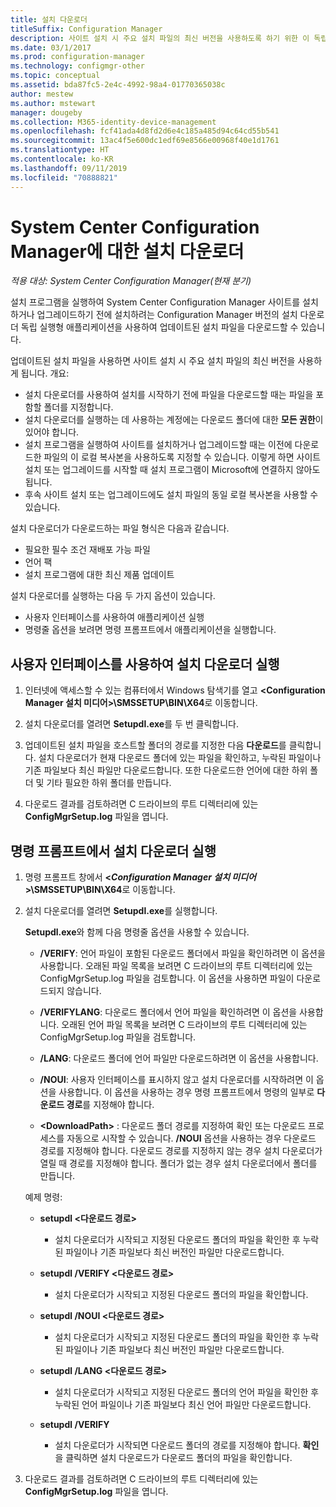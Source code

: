 ```yaml
---
title: 설치 다운로더
titleSuffix: Configuration Manager
description: 사이트 설치 시 주요 설치 파일의 최신 버전을 사용하도록 하기 위한 이 독립 실행형 애플리케이션에 대해 알아봅니다.
ms.date: 03/1/2017
ms.prod: configuration-manager
ms.technology: configmgr-other
ms.topic: conceptual
ms.assetid: bda87fc5-2e4c-4992-98a4-01770365038c
author: mestew
ms.author: mstewart
manager: dougeby
ms.collection: M365-identity-device-management
ms.openlocfilehash: fcf41ada4d8fd2d6e4c185a485d94c64cd55b541
ms.sourcegitcommit: 13ac4f5e600dc1edf69e8566e00968f40e1d1761
ms.translationtype: HT
ms.contentlocale: ko-KR
ms.lasthandoff: 09/11/2019
ms.locfileid: "70888821"
---
```

# <a name="setup-downloader-for-system-center-configuration-manager"></a>System Center Configuration Manager에 대한 설치 다운로더

*적용 대상: System Center Configuration Manager(현재 분기)*

설치 프로그램을 실행하여 System Center Configuration Manager 사이트를 설치하거나 업그레이드하기 전에 설치하려는 Configuration Manager 버전의 설치 다운로더 독립 실행형 애플리케이션을 사용하여 업데이트된 설치 파일을 다운로드할 수 있습니다.  

업데이트된 설치 파일을 사용하면 사이트 설치 시 주요 설치 파일의 최신 버전을 사용하게 됩니다. 개요:   
-   설치 다운로더를 사용하여 설치를 시작하기 전에 파일을 다운로드할 때는 파일을 포함할 폴더를 지정합니다.  
-   설치 다운로더를 실행하는 데 사용하는 계정에는 다운로드 폴더에 대한 **모든 권한**이 있어야 합니다.  
-   설치 프로그램을 실행하여 사이트를 설치하거나 업그레이드할 때는 이전에 다운로드한 파일의 이 로컬 복사본을 사용하도록 지정할 수 있습니다. 이렇게 하면 사이트 설치 또는 업그레이드를 시작할 때 설치 프로그램이 Microsoft에 연결하지 않아도 됩니다.  
-   후속 사이트 설치 또는 업그레이드에도 설치 파일의 동일 로컬 복사본을 사용할 수 있습니다.  

설치 다운로더가 다운로드하는 파일 형식은 다음과 같습니다.  
-   필요한 필수 조건 재배포 가능 파일  
-   언어 팩  
-   설치 프로그램에 대한 최신 제품 업데이트  

설치 다운로더를 실행하는 다음 두 가지 옵션이 있습니다.
- 사용자 인터페이스를 사용하여 애플리케이션 실행
- 명령줄 옵션을 보려면 명령 프롬프트에서 애플리케이션을 실행합니다.


## <a name="run-setup-downloader-with-the-user-interface"></a>사용자 인터페이스를 사용하여 설치 다운로더 실행  

1.  인터넷에 액세스할 수 있는 컴퓨터에서 Windows 탐색기를 열고 **&lt;Configuration Manager 설치 미디어\>\SMSSETUP\BIN\X64**로 이동합니다.  

2.  설치 다운로더를 열려면 **Setupdl.exe**를 두 번 클릭합니다.   

3. 업데이트된 설치 파일을 호스트할 폴더의 경로를 지정한 다음 **다운로드**를 클릭합니다. 설치 다운로더가 현재 다운로드 폴더에 있는 파일을 확인하고, 누락된 파일이나 기존 파일보다 최신 파일만 다운로드합니다. 또한 다운로드한 언어에 대한 하위 폴더 및 기타 필요한 하위 폴더를 만듭니다.  

4.  다운로드 결과를 검토하려면 C 드라이브의 루트 디렉터리에 있는 **ConfigMgrSetup.log** 파일을 엽니다.  

## <a name="run-setup-downloader-from-a-command-prompt"></a>명령 프롬프트에서 설치 다운로더 실행  

1.  명령 프롬프트 창에서 **&lt;*Configuration Manager 설치 미디어*\>\SMSSETUP\BIN\X64**로 이동합니다.   

2.  설치 다운로더를 열려면 **Setupdl.exe**를 실행합니다.

    **Setupdl.exe**와 함께 다음 명령줄 옵션을 사용할 수 있습니다.   

    -   **/VERIFY**: 언어 파일이 포함된 다운로드 폴더에서 파일을 확인하려면 이 옵션을 사용합니다. 오래된 파일 목록을 보려면 C 드라이브의 루트 디렉터리에 있는 ConfigMgrSetup.log 파일을 검토합니다. 이 옵션을 사용하면 파일이 다운로드되지 않습니다.  

    -   **/VERIFYLANG**: 다운로드 폴더에서 언어 파일을 확인하려면 이 옵션을 사용합니다. 오래된 언어 파일 목록을 보려면 C 드라이브의 루트 디렉터리에 있는 ConfigMgrSetup.log 파일을 검토합니다.

    -   **/LANG**: 다운로드 폴더에 언어 파일만 다운로드하려면 이 옵션을 사용합니다.  

    -   **/NOUI**: 사용자 인터페이스를 표시하지 않고 설치 다운로더를 시작하려면 이 옵션을 사용합니다. 이 옵션을 사용하는 경우 명령 프롬프트에서 명령의 일부로 **다운로드 경로**를 지정해야 합니다.  

    -   **&lt;DownloadPath\>** : 다운로드 폴더 경로를 지정하여 확인 또는 다운로드 프로세스를 자동으로 시작할 수 있습니다. **/NOUI** 옵션을 사용하는 경우 다운로드 경로를 지정해야 합니다. 다운로드 경로를 지정하지 않는 경우 설치 다운로더가 열릴 때 경로를 지정해야 합니다. 폴더가 없는 경우 설치 다운로더에서 폴더를 만듭니다.  

    예제 명령:

    -   **setupdl &lt;다운로드 경로\>**  

        -   설치 다운로더가 시작되고 지정된 다운로드 폴더의 파일을 확인한 후 누락된 파일이나 기존 파일보다 최신 버전인 파일만 다운로드합니다.     

    -   **setupdl /VERIFY &lt;다운로드 경로\>**  

        -   설치 다운로더가 시작되고 지정된 다운로드 폴더의 파일을 확인합니다.  

    -   **setupdl /NOUI &lt;다운로드 경로\>**  

        -   설치 다운로더가 시작되고 지정된 다운로드 폴더의 파일을 확인한 후 누락된 파일이나 기존 파일보다 최신 버전인 파일만 다운로드합니다.  

    -   **setupdl /LANG  &lt;다운로드 경로\>**  

        -   설치 다운로더가 시작되고 지정된 다운로드 폴더의 언어 파일을 확인한 후 누락된 언어 파일이나 기존 파일보다 최신 언어 파일만 다운로드합니다.  

    -   **setupdl /VERIFY**  

        -   설치 다운로더가 시작되면 다운로드 폴더의 경로를 지정해야 합니다. **확인**을 클릭하면 설치 다운로드가 다운로드 폴더의 파일을 확인합니다.  

3.  다운로드 결과를 검토하려면 C 드라이브의 루트 디렉터리에 있는 **ConfigMgrSetup.log** 파일을 엽니다.
